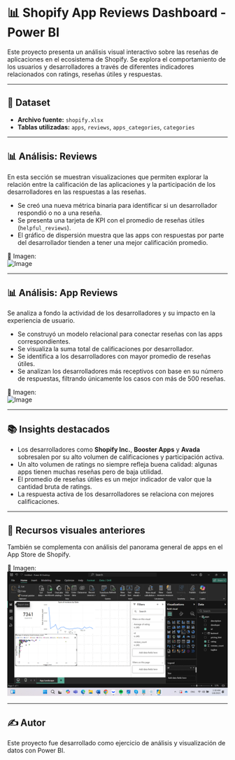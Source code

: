# 📊 Shopify App Reviews Dashboard - Power BI

Este proyecto presenta un análisis visual interactivo sobre las reseñas de aplicaciones en el ecosistema de Shopify. Se explora el comportamiento de los usuarios y desarrolladores a través de diferentes indicadores relacionados con ratings, reseñas útiles y respuestas.

---

## 📁 Dataset

- **Archivo fuente:** `shopify.xlsx`
- **Tablas utilizadas:** `apps`, `reviews`, `apps_categories`, `categories`

---

## 📊 Análisis: Reviews

En esta sección se muestran visualizaciones que permiten explorar la relación entre la calificación de las aplicaciones y la participación de los desarrolladores en las respuestas a las reseñas.

- Se creó una nueva métrica binaria para identificar si un desarrollador respondió o no a una reseña.
- Se presenta una tarjeta de KPI con el promedio de reseñas útiles (`helpful_reviews`).
- El gráfico de dispersión muestra que las apps con respuestas por parte del desarrollador tienden a tener una mejor calificación promedio.

📸 Imagen:  
![Image](ShopifyPic/Screenshot2025-05-12111644)

---

## 📊 Análisis: App Reviews

Se analiza a fondo la actividad de los desarrolladores y su impacto en la experiencia de usuario.

- Se construyó un modelo relacional para conectar reseñas con las apps correspondientes.
- Se visualiza la suma total de calificaciones por desarrollador.
- Se identifica a los desarrolladores con mayor promedio de reseñas útiles.
- Se analizan los desarrolladores más receptivos con base en su número de respuestas, filtrando únicamente los casos con más de 500 reseñas.

📸 Imagen:  
![Image](ShopifyPic/Screenshot2025-05-12121118)

---

## 📚 Insights destacados

- Los desarrolladores como **Shopify Inc.**, **Booster Apps** y **Avada** sobresalen por su alto volumen de calificaciones y participación activa.
- Un alto volumen de ratings no siempre refleja buena calidad: algunas apps tienen muchas reseñas pero de baja utilidad.
- El promedio de reseñas útiles es un mejor indicador de valor que la cantidad bruta de ratings.
- La respuesta activa de los desarrolladores se relaciona con mejores calificaciones.

---

## 📎 Recursos visuales anteriores

También se complementa con análisis del panorama general de apps en el App Store de Shopify.

📸 Imagen:  
![Image](ShopifyPic/Screenshot2025-05-08011840.png)

---

## ✍️ Autor

Este proyecto fue desarrollado como ejercicio de análisis y visualización de datos con Power BI.


